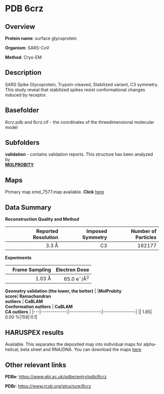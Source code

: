 # PDB 6crz

## Overview

**Protein name**: surface glycoprotein

**Organism**: SARS-CoV

**Method**: Cryo-EM

## Description

SARS Spike Glycoprotein, Trypsin-cleaved, Stabilized variant, C3 symmetry. This study reveal that stabilized spikes resist conformational changes induced by receptor.

## Basefolder

6crz.pdb and 6crz.cif - the coordinates of the threedimensional molecular model

## Subfolders





**validation** - contains validation reports. This structure has been analyzed by <br>  [**MOLPROBITY**](https://github.com/thorn-lab/coronavirus_structural_task_force/tree/master/pdb/surface_glycoprotein/SARS-CoV/6crz/validation/molprobity)    



## Maps

Primary map emd_7577.map available. **Click** [here](http://ftp.wwpdb.org/pub/emdb/structures/EMD-7577/map/) 

## Data Summary
**Reconstruction Quality and Method**

|   | Reported Resolution | Imposed Symmetry | Number of Particles |
|---|-------------:|----------------:|--------------:|
|   |3.3 Å|C3|162177|

**Experiments**

|   | Frame Sampling | Electron Dose |
|---|-------------:|----------------:|
|   |1.03 Å|65.0 e<sup>-</sup>/Å<sup>2</sup>|

**Geometry validation (the lower, the better)**
|   |**MolProbity<br>score**| **Ramachandran<br>outliers** | **CaBLAM<br>Conformation outliers** | **CaBLAM<br>CA outliers** |
|---|-------------:|----------------:|----------------:|
||  1.85|  0.00 %|159|:0.1|

## HARUSPEX results

Available. This separates the deposited map into individual maps for alpha-helical, beta sheet and RNA/DNA. You can download the maps [here](https://zenodo.org/record/3820113)

## Other relevant links 
**PDBe**:  https://www.ebi.ac.uk/pdbe/entry/pdb/6crz
 
**PDBr**: https://www.rcsb.org/structure/6crz 
